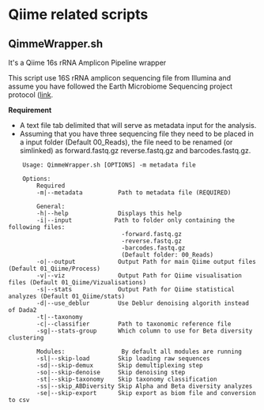 # Qiime related scripts

## QimmeWrapper.sh

It's a Qiime 16s rRNA Amplicon Pipeline wrapper

This script use 16S rRNA amplicon sequencing file from Illumina and assume you have followed the Earth Microbiome Sequencing project protocol ([link](http://www.earthmicrobiome.org/protocols-and-standards/16s/).

**Requirement**

- A text file tab delimited that will serve as metadata input for the analysis.
- Assuming that you have three sequencing file they need to be placed in a input folder (Default 00_Reads), the file need to be renamed (or simlinked) as forward.fastq.gz reverse.fastq.gz and barcodes.fastq.gz.

````
    Usage: QimmeWrapper.sh [OPTIONS] -m metadata file

    Options:
        Required
        -m|--metadata          Path to metadata file (REQUIRED)    
        
        General:
        -h|--help              Displays this help
        -i|--input            Path to folder only containing the following files:
                                -forward.fastq.gz
                                -reverse.fastq.gz
                                -barcodes.fastq.gz 
                                (Default folder: 00_Reads)
        -o|--output            Output Path for main Qiime output files (Default 01_Qiime/Process)
        -v|--viz               Output Path for Qiime visualisation files (Default 01_Qiime/Vizualisations)
        -s|--stats             Output Path for Qiime statistical analyzes (Default 01_Qiime/stats)
        -d|--use_deblur        Use Deblur denoising algorith instead of Dada2
        -t|--taxonomy          
        -c|--classifier        Path to taxonomic reference file
        -sg|--stats-group      Which column to use for Beta diversity clustering    
        
        Modules:                By default all modules are running
        -sl|--skip-load        Skip loading raw sequences
        -sd|--skip-demux       Skip demultiplexing step
        -so|--skip-denoise     Skip denoising step
        -st|--skip-taxonomy    Skip taxonomy classification
        -ss|--skip_ABDiversity Skip Alpha and Beta diversity analyzes
        -se|--skip-export      Skip export as biom file and conversion to csv
````
